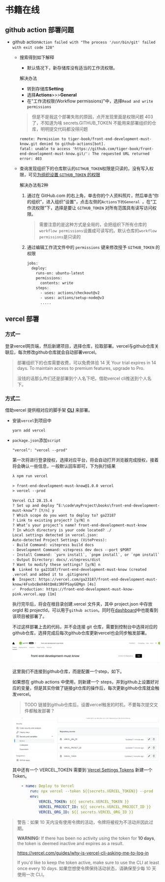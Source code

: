 # 书籍在线

## github action 部署问题

- github action`Action failed with "The process '/usr/bin/git' failed with exit code 128"`
  
  - 搜索得到如下解释
    
    - 默认情况下，新存储库没有适当的工作流权限。
    
    解决办法
    
    - 转到存储库**Setting**
    - 选择**Actions**>>>**General**
    - 在"工作流权限(Workflow permissions)"中，选择`Read and write permissions`
    
    > 但是不是我这个部署失败的原因，点开发现里面是权限问题 403 了，不知道为啥 secrets.GITHUB_TOKEN 不能用来部署组织的仓库，明明提交代码都没得问题
    ```
    remote: Permission to tiger-book/front-end-development-must-know.git denied to github-actions[bot].
    fatal: unable to access 'https://github.com/tiger-book/front-end-development-must-know.git/': The requested URL returned error: 403
    ```
    
  - 查询发现组织下的仓库默认的`GITHUB_TOKEN`权限是只读的，没有写入权限，可见[为组织设置 `GITHUB_TOKEN` 的权限](https://docs.github.com/zh/enterprise-cloud@latest/organizations/managing-organization-settings/disabling-or-limiting-github-actions-for-your-organization#restrictions-and-behaviors-for-the-source-repository)
  
    解决办法有2种
  
    1. 通过在 GitHub.com 的右上角，单击你的个人资料照片，然后单击“你的组织”，进入组织"设置"，点击左侧的`Actions下的General `，在“工作流权限”下，选择是要让 `GITHUB_TOKEN` 对所有范围具有读写访问权限。
    
       > 需要注意的是这种方式是全局的，会把组织下所有仓库的`workflow permissions`设置成可读写的。默认仓库的`workflow permissions`是只读的
    
    2. 通过编辑工作流文件中的 `permissions` 键来修改授予 `GITHUB_TOKEN` 的权限
    
       ```
       jobs:
         deploy:
           runs-on: ubuntu-latest
           permissions:
             contents: write
           steps:
             - uses: actions/checkout@v2
             - uses: actions/setup-node@v3
             .....
       ```
    
       

## vercel 部署

### 方式一

登录vercel网页端，然后新建项目，选择仓库，拉取部署。vercel与github仓库关联后，每次修改github仓库就会自动部署vercel。

> 部署组织下的仓库需要收费，可以免费体验 14 天
> Your trial expires in 14 days. To maintain access to premium features, upgrade to Pro.
>
> 没钱的话那么咋们还是部署到个人名下吧，借助vercel cli推送到个人名下。

### 方式二

 借助vercel 提供相对应的脚手架 **[CLI](https://vercel.com/docs/cli)** 来部署。

- 安装`vercel`到项目中

  ```
  yarn add vercel
  ```

- `package.json`添加`script`

  ```
  "vercel": "vercel --prod"
  ```

  第一次将进行登录授权，选择对应平台，将会自动打开浏览器完成授权，接着将会确认一些信息，一般默认回车即可，下为执行结果

  ```
  λ npm run vercel
  
  > front-end-development-must-know@1.0.0 vercel
  > vercel --prod
  
  Vercel CLI 28.15.4
  ? Set up and deploy “E:\code\myProject\books\front-end-development-must-know”? [Y/n] y
  ? Which scope do you want to deploy to? ga23187
  ? Link to existing project? [y/N] n
  ? What’s your project’s name? front-end-development-must-know
  ? In which directory is your code located? ./
  Local settings detected in vercel.json:
  Auto-detected Project Settings (VitePress):
  - Build Command: vitepress build docs
  - Development Command: vitepress dev docs --port $PORT
  - Install Command: `yarn install`, `pnpm install`, or `npm install`
  - Output Directory: docs/.vitepress/dist
  ? Want to modify these settings? [y/N] n
  �  Linked to ga23187/front-end-development-must-know (created .vercel and added it to .gitignore)
  �  Inspect: https://vercel.com/ga23187/front-end-development-must-know/4FsxbcBeX46tQm8z3RFPSayGEMgn [4s]
  ✅  Production: https://front-end-development-must-know-pink.vercel.app [1m]
  ```

  执行完毕后，将会在根目录创建.vercel 文件夹，其中 project.json 中存放 orgId 和 projectId，可以用于`github action`。同时在[dashboard](https://vercel.com/dashboard)中也能看到该项目被部署了。

  不过这样部署上去的代码，并不会连接 git 仓库，需要到控制台中选择对应的github仓库，选择完成后每次github仓库更新vercel也会同步触发部署。

  ![image-20230214205102407](images/image-20230214205102407.png)

  这里我们不连接到github仓库，而是配置一个step，如下。

  如果想在 github actions 中使用，则新建一个 steps，并到github上设置好对应的变量，但是其实你做了链接git仓库的操作后，每次更新github仓库就会触发vercel。

  > TODO 链接到github仓库后，设置vercel触发的时机，不要每次提交文件都触发部署？

  ![image-20230214210020738](images/image-20230214210020738.png)
  
  其中还有一个 VERCEL_TOKEN 需要到 [Vercel Settings Tokens](https://vercel.com/account/tokens) 新建一个 Token。
  
  ```yaml
      - name: Deploy to Vercel
          run: npx vercel --token ${{secrets.VERCEL_TOKEN}} --prod
          env:
              VERCEL_TOKEN: ${{ secrets.VERCEL_TOKEN }}
              VERCEL_PROJECT_ID: ${{ secrets.VERCEL_PROJECT_ID }}
              VERCEL_ORG_ID: ${{ secrets.VERCEL_ORG_ID }}
  ```

> 警告：如果 10 天内没有使用令牌的活动，令牌将被视为不活动并因此过期。
>
> **WARNING:** If there has been no activity using the token for **10 days**, the token is deemed inactive and expires as a result.
>
> https://vercel.com/guides/why-is-vercel-cli-asking-me-to-log-in
>
> If you'd like to keep the token active, make sure to use the CLI at least once every 10 days.
> 如果您想使令牌保持活动状态，请确保至少每 10 天使用一次 CLI。

